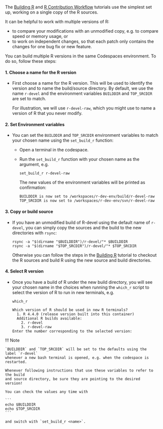 The [Building R](./building_r.md) and [R Contribution Workflow](./building_r.md) 
tutorials use the simplest set up, working on a single copy of the R sources.

It can be helpful to work with multiple versions of R:

-   to compare your modifications with an unmodified copy, e.g. to
    compare speed or memory usage, or
-   to work on independent changes, so that each patch only contains the
    changes for one bug fix or new feature.

You can build multiple R versions in the same Codespaces environment. To do so, follow these steps:

#### 1. Choose a name for the R version
-   First choose a name for the R version. This will be used to identify
    the version and to name the build/source directory. By default, we
    use the name `r-devel` and the environment variables `BUILDDIR` and
    `TOP_SRCDIR` are set to match.

    For illustration, we will use `r-devel-raw`, which you might use to
    name a version of R that you never modify.

#### 2.  Set Environment variables
-   You can set the `BUILDDIR` and `TOP_SRCDIR` environment variables to
    match your chosen name using the `set_build_r` function:

    -   Open a terminal in the codespace.

    -   Run the `set_build_r` function with your chosen name as the argument, e.g.

        ```         
        set_build_r r-devel-raw
        ```

        The new values of the environment variables will be printed as confirmation:

        ```         
        BUILDDIR is now set to /workspaces/r-dev-env/build/r-devel-raw
        TOP_SRCDIR is now set to /workspaces/r-dev-env/svn/r-devel-raw
        ```
        
#### 3.  Copy or build source
-   If you have an unmodified build of R-devel using the default name of
    `r-devel`, you can simply copy the sources and the build to the new
    directories with `rsync`:

    ```         
    rsync -a "$(dirname "$BUILDDIR")/r-devel/"* $BUILDDIR
    rsync -a "$(dirname "$TOP_SRCDIR")/r-devel/"* $TOP_SRCDIR
    ```

    Otherwise you can follow the steps in the [Building R](./building_r.md)
    tutorial to checkout the R sources and build R using the new source and
    build directories.

#### 4.  Select R version
-   Once you have a build of R under the new build directory, you will
    see your chosen name in the choices when running the `which_r` script to 
    select the version of R to run in new terminals, e.g.

    ```         
    which_r
    ```

    ```  
    Which version of R should be used in new R terminals?
      1. R 4.4.0 (release version built into this container)
      Additional R builds available:
        2. r-devel
        3. r-devel-raw
    Enter the number corresponding to the selected version: 
    ```

!!! Note

    `BUILDDIR` and `TOP_SRCDIR` will be set to the defaults using the label `r-devel` 
    whenever a new bash terminal is opened, e.g. when the codespace is restarted.
    
    Whenever following instructions that use these variables to refer to the build 
    and source directory, be sure they are pointing to the desired version! 
    
    You can check the values any time with 
    
    ```
    echo $BUILDDIR
    echo $TOP_SRCDIR
    ```
    
    and switch with `set_build_r <name>`.
